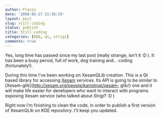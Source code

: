 ```yaml
---
author: Flavio
date: '2008-05-27 21:36:29'
layout: post
slug: still-coding
status: publish
title: Still coding
categories: [KDE, qt, strigi]
comments: true
---
```


Yes, long time has passed since my last post (really strange, isn't it :D ).
It has been a busy period, full of work, dog training and... coding
(fortunately!).

During this time I've been working on XesamQLib creation. This is a Qt based
library for accessing [Xesam](http://www.xesam.org/main) services. Its API is
going to be similar to [Xesam-glib](http://xesam.org/people/kamstrup/xesam-
glib/) one and it will make life easier for developers who want to interact
with programs exposing Xesam service (who talked about _Strigi_? :D )

Right now I'm finishing to clean the code, in order to publish a first version
of XesamQLib on KDE repository. I'll keep you updated.

